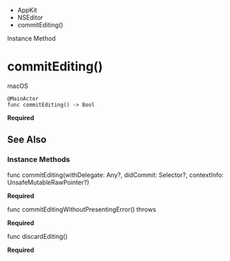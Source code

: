 

- AppKit
- NSEditor
-  commitEditing() 

Instance Method

# commitEditing()

macOS

``` source
@MainActor
func commitEditing() -> Bool
```

**Required**

## See Also

### Instance Methods

func commitEditing(withDelegate: Any?, didCommit: Selector?, contextInfo: UnsafeMutableRawPointer?)

**Required**

func commitEditingWithoutPresentingError() throws

**Required**

func discardEditing()

**Required**

